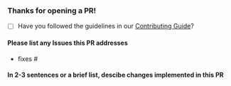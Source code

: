 ### Thanks for opening a PR!

* [ ] Have you followed the guidelines in our [Contributing Guide](https://github.com/scottyhq/dinosar/blob/master/docs/contributing.rst)?

#### Please list any Issues this PR addresses

- fixes #

#### In 2-3 sentences or a brief list, descibe changes implemented in this PR
